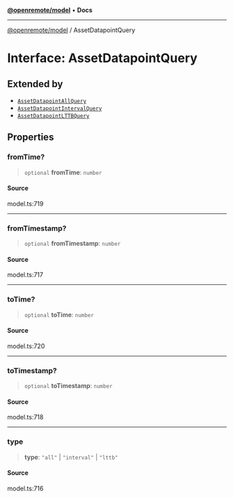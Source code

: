 [**@openremote/model**](../README.md) • **Docs**

***

[@openremote/model](../globals.md) / AssetDatapointQuery

# Interface: AssetDatapointQuery

## Extended by

- [`AssetDatapointAllQuery`](AssetDatapointAllQuery.md)
- [`AssetDatapointIntervalQuery`](AssetDatapointIntervalQuery.md)
- [`AssetDatapointLTTBQuery`](AssetDatapointLTTBQuery.md)

## Properties

### fromTime?

> `optional` **fromTime**: `number`

#### Source

model.ts:719

***

### fromTimestamp?

> `optional` **fromTimestamp**: `number`

#### Source

model.ts:717

***

### toTime?

> `optional` **toTime**: `number`

#### Source

model.ts:720

***

### toTimestamp?

> `optional` **toTimestamp**: `number`

#### Source

model.ts:718

***

### type

> **type**: `"all"` \| `"interval"` \| `"lttb"`

#### Source

model.ts:716
